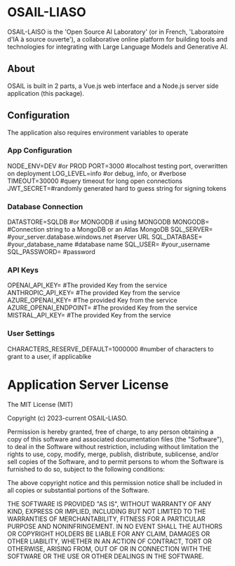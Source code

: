 # OSAIL-LIASO
OSAIL-LAISO is the 'Open Source AI Laboratory' (or in French, 'Laboratoire d'IA à source ouverte'), a collaborative online platform for building tools and technologies for integrating with Large Language Models and Generative AI.

## About
OSAIL is built in 2 parts, a Vue.js web interface and a Node.js server side application (this package).

## Configuration
The application also requires environment variables to operate

### App Configuration
NODE_ENV=DEV #or PROD
PORT=3000 #localhost testing port, overwritten on deployment
LOG_LEVEL=info #or debug, info, or #verbose
TIMEOUT=30000 #query timeout for long open connections
JWT_SECRET=#randomly generated hard to guess string for signing tokens

### Database Connection
DATASTORE=SQLDB #or MONGODB if using MONGODB
MONGODB= #Connection string to a MongoDB or an Atlas MongoDB
SQL_SERVER= #your_server.database.windows.net #server URL
SQL_DATABASE= #your_database_name #database name
SQL_USER= #your_username 
SQL_PASSWORD= #password

### API Keys
OPENAI_API_KEY= #The provided Key from the service
ANTHROPIC_API_KEY= #The provided Key from the service
AZURE_OPENAI_KEY= #The provided Key from the service
AZURE_OPENAI_ENDPOINT= #The provided Key from the service
MISTRAL_API_KEY= #The provided Key from the service

### User Settings
CHARACTERS_RESERVE_DEFAULT=1000000 #number of characters to grant to a user, if applicablke

# Application Server License
The MIT License (MIT)

Copyright (c) 2023-current OSAIL-LIASO.

Permission is hereby granted, free of charge, to any person obtaining a copy
of this software and associated documentation files (the "Software"), to deal
in the Software without restriction, including without limitation the rights
to use, copy, modify, merge, publish, distribute, sublicense, and/or sell
copies of the Software, and to permit persons to whom the Software is
furnished to do so, subject to the following conditions:

The above copyright notice and this permission notice shall be included in
all copies or substantial portions of the Software.

THE SOFTWARE IS PROVIDED "AS IS", WITHOUT WARRANTY OF ANY KIND, EXPRESS OR
IMPLIED, INCLUDING BUT NOT LIMITED TO THE WARRANTIES OF MERCHANTABILITY,
FITNESS FOR A PARTICULAR PURPOSE AND NONINFRINGEMENT. IN NO EVENT SHALL THE
AUTHORS OR COPYRIGHT HOLDERS BE LIABLE FOR ANY CLAIM, DAMAGES OR OTHER
LIABILITY, WHETHER IN AN ACTION OF CONTRACT, TORT OR OTHERWISE, ARISING FROM,
OUT OF OR IN CONNECTION WITH THE SOFTWARE OR THE USE OR OTHER DEALINGS IN
THE SOFTWARE.

